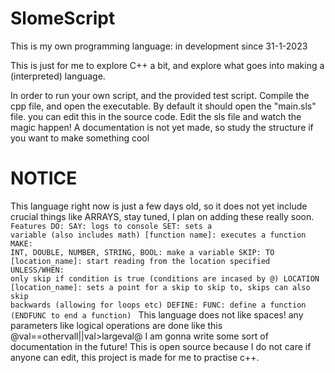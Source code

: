 # SlomeScript

This is my own programming language:
in development since 31-1-2023

This is just for me to explore C++ a bit, and explore what goes into making a (interpreted) language.

In order to run your own script, and the provided test script. Compile the cpp file, and open the executable. By default it should open the "main.sls" file. you can edit this in the source code.
Edit the sls file and watch the magic happen! A documentation is not yet made, so study the structure if you want to make something cool

# NOTICE

This language right now is just a few days old, so it does not yet include crucial things like ARRAYS, stay tuned, I plan on adding these really soon.
<code>
Features
DO:
  SAY: logs to console
  SET: sets a variable (also includes math)
  [function name]: executes a function
MAKE:
  INT, DOUBLE, NUMBER, STRING, BOOL: make a variable
SKIP:
  TO [location_name]: start reading from the location specified
    UNLESS/WHEN: only skip if condition is true (conditions are incased by @)
  LOCATION [location_name]: sets a point for a skip to skip to, skips can also skip backwards (allowing for loops etc) 
DEFINE:
  FUNC: define a function (ENDFUNC to end a function)
</code>
This language does not like spaces! any parameters like logical operations are done like this @val==othervall||val>largeval@
I am gonna write some sort of documentation in the future!
This is open source because I do not care if anyone can edit, this project is made for me to practise c++.
